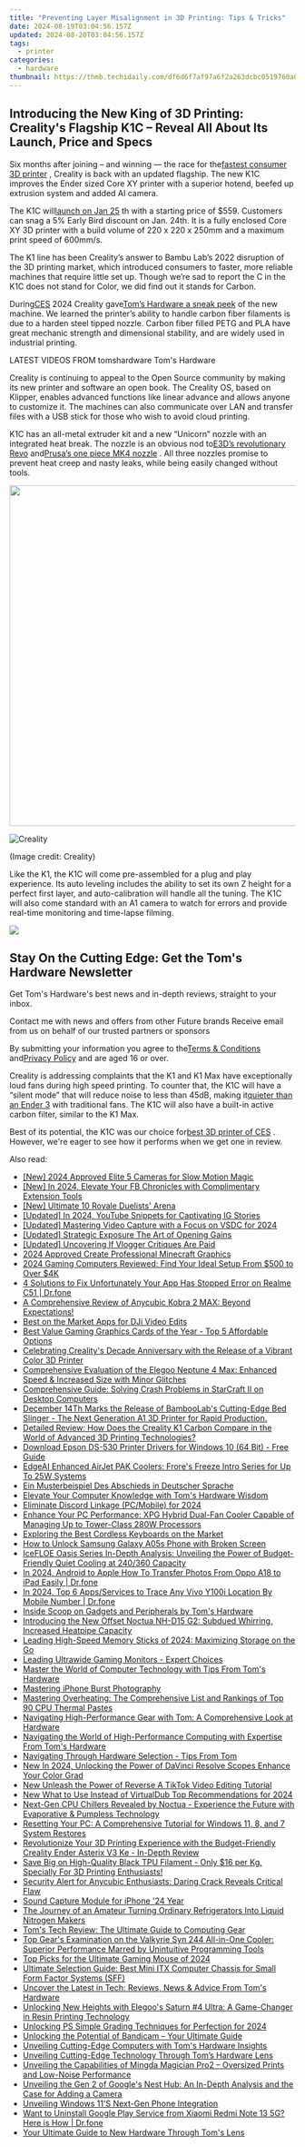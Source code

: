 ```yaml
---
title: "Preventing Layer Misalignment in 3D Printing: Tips & Tricks"
date: 2024-08-19T03:04:56.157Z
updated: 2024-08-20T03:04:56.157Z
tags:
  - printer
categories:
  - hardware
thumbnail: https://thmb.techidaily.com/df6d6f7af97a6f2a263dcbc0519760a864ba0996ca5b9b75ea6d971b44c71c22.jpg
---
```


## Introducing the New King of 3D Printing: Creality's Flagship K1C – Reveal All About Its Launch, Price and Specs

Six months after joining – and winning — the race for the[fastest consumer 3D printer](https://www.tomshardware.com/news/3d-printer-speed-hierarchy) , Creality is back with an updated flagship. The new K1C improves the Ender sized Core XY printer with a superior hotend, beefed up extrusion system and added AI camera.

 The K1C will[launch on Jan 25](https://shareasale.com/r.cfm?b=2015992&u=4338022&m=124834&afftrack=techidaily&urllink=https%3A%2F%2Fmalaysia-healthcare-travel-council.pxf.io%2F752oeg) th with a starting price of $559\. Customers can snag a 5% Early Bird discount on Jan. 24th. It is a fully enclosed Core XY 3D printer with a build volume of 220 x 220 x 250mm and a maximum print speed of 600mm/s.

 The K1 line has been Creality’s answer to Bambu Lab’s 2022 disruption of the 3D printing market, which introduced consumers to faster, more reliable machines that require little set up. Though we’re sad to report the C in the K1C does not stand for Color, we did find out it stands for Carbon.

 During[CES](https://www.tomshardware.com/tag/ces) 2024 Creality gave[Tom’s Hardware a sneak peek](https://www.tomshardware.com/3d-printing/creality-unveils-new-flagship-k1c-3d-printer-and-latest-ender-3-v3-model) of the new machine. We learned the printer’s ability to handle carbon fiber filaments is due to a harden steel tipped nozzle. Carbon fiber filled PETG and PLA have great mechanic strength and dimensional stability, and are widely used in industrial printing.

 LATEST VIDEOS FROM tomshardware Tom's Hardware

 Creality is continuing to appeal to the Open Source community by making its new printer and software an open book. The Creality OS, based on Klipper, enables advanced functions like linear advance and allows anyone to customize it. The machines can also communicate over LAN and transfer files with a USB stick for those who wish to avoid cloud printing.

 K1C has an all-metal extruder kit and a new “Unicorn” nozzle with an integrated heat break. The nozzle is an obvious nod to[E3D’s revolutionary Revo](https://shareasale.com/r.cfm?b=2058264&u=4338022&m=126466&afftrack=techidaily&urllink=https%3A%2F%2Fbluettifr.pxf.io%2Fbax2bv) and[Prusa’s one piece MK4 nozzle](https://www.tomshardware.com/reviews/prusa-mk4) . All three nozzles promise to prevent heat creep and nasty leaks, while being easily changed without tools.

<!-- affiliate ads begin -->
<a href="https://appsumo.8odi.net/c/5597632/2075475/7443" target="_top" id="2075475"><img src="//a.impactradius-go.com/display-ad/7443-2075475" border="0" alt="" width="1200" height="600"/></a><img height="0" width="0" src="https://appsumo.8odi.net/i/5597632/2075475/7443" style="position:absolute;visibility:hidden;" border="0" />
<!-- affiliate ads end -->
![Creality](https://cdn.mos.cms.futurecdn.net/78b3soVfmXJvvJ8ihKojE9-320-80.jpg)

 (Image credit: Creality)

 Like the K1, the K1C will come pre-assembled for a plug and play experience. Its auto leveling includes the ability to set its own Z height for a perfect first layer, and auto-calibration will handle all the tuning. The K1C will also come standard with an A1 camera to watch for errors and provide real-time monitoring and time-lapse filming.

<!-- affiliate ads begin -->
<a href="https://secure.2checkout.com/order/checkout.php?PRODS=2201613&QTY=1&AFFILIATE=108875&CART=1"><img src="https://www.macdvdripperpro.com/images/devices-3.png" border="0"></a>
<!-- affiliate ads end -->
## Stay On the Cutting Edge: Get the Tom's Hardware Newsletter

 Get Tom's Hardware's best news and in-depth reviews, straight to your inbox.

 Contact me with news and offers from other Future brands  Receive email from us on behalf of our trusted partners or sponsors

 By submitting your information you agree to the[Terms & Conditions](https://futureplc.com/terms-conditions/) and[Privacy Policy](https://futureplc.com/privacy-policy/) and are aged 16 or over.

 Creality is addressing complaints that the K1 and K1 Max have exceptionally loud fans during high speed printing. To counter that, the K1C will have a “silent mode” that will reduce noise to less than 45dB, making it[quieter than an Ender 3](https://www.youtube.com/watch?v=mAOm78YBksg) with traditional fans. The K1C will also have a built-in active carbon filter, similar to the K1 Max.

 Best of its potential, the K1C was our choice for[best 3D printer of CES](https://www.tomshardware.com/pc-components/best-of-ces-2024) . However, we're eager to see how it performs when we get one in review.

<ins class="adsbygoogle"
     style="display:block"
     data-ad-format="autorelaxed"
     data-ad-client="ca-pub-7571918770474297"
     data-ad-slot="1223367746"></ins>



<ins class="adsbygoogle"
     style="display:block"
     data-ad-client="ca-pub-7571918770474297"
     data-ad-slot="8358498916"
     data-ad-format="auto"
     data-full-width-responsive="true"></ins>

<span class="atpl-alsoreadstyle">Also read:</span>
<div><ul>
<li><a href="https://article-helps.techidaily.com/new-2024-approved-elite-5-cameras-for-slow-motion-magic/"><u>[New] 2024 Approved  Elite 5 Cameras for Slow Motion Magic</u></a></li>
<li><a href="https://facebook-video-recording.techidaily.com/new-in-2024-elevate-your-fb-chronicles-with-complimentary-extension-tools/"><u>[New] In 2024, Elevate Your FB Chronicles with Complimentary Extension Tools</u></a></li>
<li><a href="https://screen-mirroring-recording.techidaily.com/new-ultimate-10-royale-duelists-arena/"><u>[New] Ultimate 10 Royale Duelists' Arena</u></a></li>
<li><a href="https://instagram-videos.techidaily.com/updated-in-2024-youtube-snippets-for-captivating-ig-stories/"><u>[Updated] In 2024, YouTube Snippets for Captivating IG Stories</u></a></li>
<li><a href="https://screen-recording.techidaily.com/updated-mastering-video-capture-with-a-focus-on-vsdc-for-2024/"><u>[Updated] Mastering Video Capture with a Focus on VSDC for 2024</u></a></li>
<li><a href="https://extra-guidance.techidaily.com/updated-strategic-exposure-the-art-of-opening-gains/"><u>[Updated] Strategic Exposure  The Art of Opening Gains</u></a></li>
<li><a href="https://some-approaches.techidaily.com/updated-uncovering-if-vlogger-critiques-are-paid/"><u>[Updated] Uncovering If Vlogger Critiques Are Paid</u></a></li>
<li><a href="https://youtube-clips.techidaily.com/2024-approved-create-professional-minecraft-graphics/"><u>2024 Approved  Create Professional Minecraft Graphics</u></a></li>
<li><a href="https://hardware-tips.techidaily.com/2024-gaming-computers-reviewed-find-your-ideal-setup-from-500-to-over-4k/"><u>2024 Gaming Computers Reviewed: Find Your Ideal Setup From $500 to Over $4K</u></a></li>
<li><a href="https://howto.techidaily.com/4-solutions-to-fix-unfortunately-your-app-has-stopped-error-on-realme-c51-drfone-by-drfone-fix-android-problems-fix-android-problems/"><u>4 Solutions to Fix Unfortunately Your App Has Stopped Error on Realme C51 | Dr.fone</u></a></li>
<li><a href="https://hardware-tips.techidaily.com/a-comprehensive-review-of-anycubic-kobra-2-max-beyond-expectations/"><u>A Comprehensive Review of Anycubic Kobra 2 MAX: Beyond Expectations!</u></a></li>
<li><a href="https://extra-lessons.techidaily.com/best-on-the-market-apps-for-dji-video-edits/"><u>Best on the Market Apps for DJi Video Edits</u></a></li>
<li><a href="https://hardware-tips.techidaily.com/best-value-gaming-graphics-cards-of-the-year-top-5-affordable-options/"><u>Best Value Gaming Graphics Cards of the Year - Top 5 Affordable Options</u></a></li>
<li><a href="https://hardware-tips.techidaily.com/celebrating-crealitys-decade-anniversary-with-the-release-of-a-vibrant-color-3d-printer/"><u>Celebrating Creality's Decade Anniversary with the Release of a Vibrant Color 3D Printer</u></a></li>
<li><a href="https://hardware-tips.techidaily.com/comprehensive-evaluation-of-the-elegoo-neptune-4-max-enhanced-speed-and-increased-size-with-minor-glitches/"><u>Comprehensive Evaluation of the Elegoo Neptune 4 Max: Enhanced Speed & Increased Size with Minor Glitches</u></a></li>
<li><a href="https://extra-skills.techidaily.com/comprehensive-guide-solving-crash-problems-in-starcraft-ii-on-desktop-computers/"><u>Comprehensive Guide: Solving Crash Problems in StarCraft II on Desktop Computers</u></a></li>
<li><a href="https://hardware-tips.techidaily.com/december-14th-marks-the-release-of-bamboolabs-cutting-edge-bed-slinger-the-next-generation-a1-3d-printer-for-rapid-production/"><u>December 14Th Marks the Release of BambooLab's Cutting-Edge Bed Slinger - The Next Generation A1 3D Printer for Rapid Production.</u></a></li>
<li><a href="https://hardware-tips.techidaily.com/detailed-review-how-does-the-creality-k1-carbon-compare-in-the-world-of-advanced-3d-printing-technologies/"><u>Detailed Review: How Does the Creality K1 Carbon Compare in the World of Advanced 3D Printing Technologies?</u></a></li>
<li><a href="https://hardware-help.techidaily.com/download-epson-ds-530-printer-drivers-for-windows-10-64-bit-free-guide/"><u>Download Epson DS-530 Printer Drivers for Windows 10 (64 Bit) - Free Guide</u></a></li>
<li><a href="https://hardware-tips.techidaily.com/edgeai-enhanced-airjet-pak-coolers-frores-freeze-intro-series-for-up-to-25w-systems/"><u>EdgeAI Enhanced AirJet PAK Coolers: Frore's Freeze Intro Series for Up To 25W Systems</u></a></li>
<li><a href="https://mondly-stories.techidaily.com/ein-musterbeispiel-des-abschieds-in-deutscher-sprache/"><u>Ein Musterbeispiel Des Abschieds in Deutscher Sprache</u></a></li>
<li><a href="https://hardware-tips.techidaily.com/elevate-your-computer-knowledge-with-toms-hardware-wisdom/"><u>Elevate Your Computer Knowledge with Tom's Hardware Wisdom</u></a></li>
<li><a href="https://discord-videos.techidaily.com/eliminate-discord-linkage-pcmobile-for-2024/"><u>Eliminate Discord Linkage (PC/Mobile) for 2024</u></a></li>
<li><a href="https://hardware-tips.techidaily.com/enhance-your-pc-performance-xpg-hybrid-dual-fan-cooler-capable-of-managing-up-to-tower-class-280w-processors/"><u>Enhance Your PC Performance: XPG Hybrid Dual-Fan Cooler Capable of Managing Up to Tower-Class 280W Processors</u></a></li>
<li><a href="https://hardware-tips.techidaily.com/exploring-the-best-cordless-keyboards-on-the-market/"><u>Exploring the Best Cordless Keyboards on the Market</u></a></li>
<li><a href="https://android-unlock.techidaily.com/how-to-unlock-samsung-galaxy-a05s-phone-with-broken-screen-by-drfone-android/"><u>How to Unlock Samsung Galaxy A05s Phone with Broken Screen</u></a></li>
<li><a href="https://hardware-tips.techidaily.com/icefloe-oasis-series-in-depth-analysis-unveiling-the-power-of-budget-friendly-quiet-cooling-at-240360-capacity/"><u>IceFLOE Oasis Series In-Depth Analysis: Unveiling the Power of Budget-Friendly Quiet Cooling at 240/360 Capacity</u></a></li>
<li><a href="https://android-transfer.techidaily.com/in-2024-android-to-apple-how-to-transfer-photos-from-oppo-a18-to-ipad-easily-drfone-by-drfone-transfer-from-android-transfer-from-android/"><u>In 2024, Android to Apple How To Transfer Photos From Oppo A18 to iPad Easily | Dr.fone</u></a></li>
<li><a href="https://android-location-track.techidaily.com/in-2024-top-6-appsservices-to-trace-any-vivo-y100i-location-by-mobile-number-drfone-by-drfone-virtual-android/"><u>In 2024, Top 6 Apps/Services to Trace Any Vivo Y100i Location By Mobile Number | Dr.fone</u></a></li>
<li><a href="https://hardware-tips.techidaily.com/inside-scoop-on-gadgets-and-peripherals-by-toms-hardware/"><u>Inside Scoop on Gadgets and Peripherals by Tom's Hardware</u></a></li>
<li><a href="https://hardware-tips.techidaily.com/introducing-the-new-offset-noctua-nh-d15-g2-subdued-whirring-increased-heatpipe-capacity/"><u>Introducing the New Offset Noctua NH-D15 G2: Subdued Whirring, Increased Heatpipe Capacity</u></a></li>
<li><a href="https://hardware-tips.techidaily.com/leading-high-speed-memory-sticks-of-2024-maximizing-storage-on-the-go/"><u>Leading High-Speed Memory Sticks of 2024: Maximizing Storage on the Go</u></a></li>
<li><a href="https://hardware-tips.techidaily.com/leading-ultrawide-gaming-monitors-expert-choices/"><u>Leading Ultrawide Gaming Monitors - Expert Choices</u></a></li>
<li><a href="https://hardware-tips.techidaily.com/master-the-world-of-computer-technology-with-tips-from-toms-hardware/"><u>Master the World of Computer Technology with Tips From Tom's Hardware</u></a></li>
<li><a href="https://extra-hints.techidaily.com/mastering-iphone-burst-photography/"><u>Mastering iPhone Burst Photography</u></a></li>
<li><a href="https://hardware-tips.techidaily.com/mastering-overheating-the-comprehensive-list-and-rankings-of-top-90-cpu-thermal-pastes/"><u>Mastering Overheating: The Comprehensive List and Rankings of Top 90 CPU Thermal Pastes</u></a></li>
<li><a href="https://hardware-tips.techidaily.com/navigating-high-performance-gear-with-tom-a-comprehensive-look-at-hardware/"><u>Navigating High-Performance Gear with Tom: A Comprehensive Look at Hardware</u></a></li>
<li><a href="https://hardware-tips.techidaily.com/navigating-the-world-of-high-performance-computing-with-expertise-from-toms-hardware/"><u>Navigating the World of High-Performance Computing with Expertise From Tom's Hardware</u></a></li>
<li><a href="https://hardware-tips.techidaily.com/navigating-through-hardware-selection-tips-from-tom/"><u>Navigating Through Hardware Selection - Tips From Tom</u></a></li>
<li><a href="https://ai-video-editing.techidaily.com/new-in-2024-unlocking-the-power-of-davinci-resolve-scopes-enhance-your-color-grad/"><u>New In 2024, Unlocking the Power of DaVinci Resolve Scopes Enhance Your Color Grad</u></a></li>
<li><a href="https://smart-video-creator.techidaily.com/new-unleash-the-power-of-reverse-a-tiktok-video-editing-tutorial/"><u>New Unleash the Power of Reverse A TikTok Video Editing Tutorial</u></a></li>
<li><a href="https://smart-video-creator.techidaily.com/new-what-to-use-instead-of-virtualdub-top-recommendations-for-2024/"><u>New What to Use Instead of VirtualDub Top Recommendations for 2024</u></a></li>
<li><a href="https://hardware-tips.techidaily.com/next-gen-cpu-chillers-revealed-by-noctua-experience-the-future-with-evaporative-and-pumpless-technology/"><u>Next-Gen CPU Chillers Revealed by Noctua - Experience the Future with Evaporative & Pumpless Technology</u></a></li>
<li><a href="https://os-tips.techidaily.com/resetting-your-pc-a-comprehensive-tutorial-for-windows-11-8-and-7-system-restores/"><u>Resetting Your PC: A Comprehensive Tutorial for Windows 11, 8, and 7 System Restores</u></a></li>
<li><a href="https://hardware-tips.techidaily.com/revolutionize-your-3d-printing-experience-with-the-budget-friendly-creality-ender-asterix-v3-ke-in-depth-review/"><u>Revolutionize Your 3D Printing Experience with the Budget-Friendly Creality Ender Asterix V3 Ke - In-Depth Review</u></a></li>
<li><a href="https://hardware-tips.techidaily.com/save-big-on-high-quality-black-tpu-filament-only-16-per-kg-specially-for-3d-printing-enthusiasts/"><u>Save Big on High-Quality Black TPU Filament - Only $16 per Kg, Specially For 3D Printing Enthusiasts!</u></a></li>
<li><a href="https://hardware-tips.techidaily.com/security-alert-for-anycubic-enthusiasts-daring-crack-reveals-critical-flaw/"><u>Security Alert for Anycubic Enthusiasts: Daring Crack Reveals Critical Flaw</u></a></li>
<li><a href="https://extra-information.techidaily.com/sound-capture-module-for-iphone-24-year/"><u>Sound Capture Module for iPhone '24 Year</u></a></li>
<li><a href="https://hardware-tips.techidaily.com/the-journey-of-an-amateur-turning-ordinary-refrigerators-into-liquid-nitrogen-makers/"><u>The Journey of an Amateur Turning Ordinary Refrigerators Into Liquid Nitrogen Makers</u></a></li>
<li><a href="https://hardware-tips.techidaily.com/toms-tech-review-the-ultimate-guide-to-computing-gear/"><u>Tom's Tech Review: The Ultimate Guide to Computing Gear</u></a></li>
<li><a href="https://hardware-tips.techidaily.com/top-gears-examination-on-the-valkyrie-syn-244-all-in-one-cooler-superior-performance-marred-by-unintuitive-programming-tools/"><u>Top Gear's Examination on the Valkyrie Syn 244 All-in-One Cooler: Superior Performance Marred by Unintuitive Programming Tools</u></a></li>
<li><a href="https://hardware-tips.techidaily.com/top-picks-for-the-ultimate-gaming-mouse-of-2024/"><u>Top Picks for the Ultimate Gaming Mouse of 2024</u></a></li>
<li><a href="https://hardware-tips.techidaily.com/ultimate-selection-guide-best-mini-itx-computer-chassis-for-small-form-factor-systems-sff/"><u>Ultimate Selection Guide: Best Mini ITX Computer Chassis for Small Form Factor Systems (SFF)</u></a></li>
<li><a href="https://hardware-tips.techidaily.com/uncover-the-latest-in-tech-reviews-news-and-advice-from-toms-hardware/"><u>Uncover the Latest in Tech: Reviews, News & Advice From Tom's Hardware</u></a></li>
<li><a href="https://hardware-tips.techidaily.com/unlocking-new-heights-with-elegoos-saturn-4-ultra-a-game-changer-in-resin-printing-technology/"><u>Unlocking New Heights with Elegoo's Saturn #4 Ultra: A Game-Changer in Resin Printing Technology</u></a></li>
<li><a href="https://some-skills.techidaily.com/unlocking-ps-simple-grading-techniques-for-perfection-for-2024/"><u>Unlocking PS  Simple Grading Techniques for Perfection for 2024</u></a></li>
<li><a href="https://screen-mirroring-recording.techidaily.com/unlocking-the-potential-of-bandicam-your-ultimate-guide/"><u>Unlocking the Potential of Bandicam – Your Ultimate Guide</u></a></li>
<li><a href="https://hardware-tips.techidaily.com/unveiling-cutting-edge-computers-with-toms-hardware-insights/"><u>Unveiling Cutting-Edge Computers with Tom's Hardware Insights</u></a></li>
<li><a href="https://hardware-tips.techidaily.com/unveiling-cutting-edge-technology-through-toms-hardware-lens/"><u>Unveiling Cutting-Edge Technology Through Tom’s Hardware Lens</u></a></li>
<li><a href="https://hardware-tips.techidaily.com/unveiling-the-capabilities-of-mingda-magician-pro2-oversized-prints-and-low-noise-performance/"><u>Unveiling the Capabilities of Mingda Magician Pro2 – Oversized Prints and Low-Noise Performance</u></a></li>
<li><a href="https://buynow-help.techidaily.com/unveiling-the-gen-2-of-googles-nest-hub-an-in-depth-analysis-and-the-case-for-adding-a-camera/"><u>Unveiling the Gen 2 of Google's Nest Hub: An In-Depth Analysis and the Case for Adding a Camera</u></a></li>
<li><a href="https://win11.techidaily.com/unveiling-windows-11s-next-gen-phone-integration/"><u>Unveiling Windows 11'S Next-Gen Phone Integration</u></a></li>
<li><a href="https://howto.techidaily.com/want-to-uninstall-google-play-service-from-xiaomi-redmi-note-13-5g-here-is-how-drfone-by-drfone-fix-android-problems-fix-android-problems/"><u>Want to Uninstall Google Play Service from Xiaomi Redmi Note 13 5G? Here is How | Dr.fone</u></a></li>
<li><a href="https://hardware-tips.techidaily.com/your-ultimate-guide-to-new-hardware-through-toms-lens/"><u>Your Ultimate Guide to New Hardware Through Tom's Lens</u></a></li>
</ul></div>
